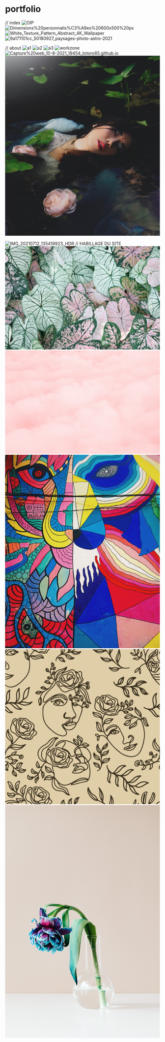 # portfolio
// index
![OIP](https://github.com/totoro65/maldororportfolio/blob/main/OIP.jfif?raw=true)
![Dimensions%20personnalis%C3%A9es%20600x500%20px](https://github.com/totoro65/maldororportfolio/blob/main/Dimensions%20personnalis%C3%A9es%20600x500%20px.jpeg?raw=true)
![White_Texture_Pattern_Abstract_4K_Wallpaper](https://github.com/totoro65/maldororportfolio/blob/main/White_Texture_Pattern_Abstract_4K_Wallpaper.jpg?raw=true)
![9a171101cc_50180927_paysages-photo-astro-2021](https://github.com/totoro65/maldororportfolio/blob/main/9a171101cc_50180927_paysages-photo-astro-2021.jpg?raw=true)


// about
![a1](https://github.com/totoro65/maldororportfolio/blob/main/a1.jpeg?raw=true)
![a2](https://github.com/totoro65/maldororportfolio/blob/main/a2.jpeg?raw=true)
![a3](https://github.com/totoro65/maldororportfolio/blob/main/a3.jpeg?raw=true)
![workzone](https://github.com/totoro65/maldororportfolio/blob/main/workzone.jpeg?raw=true)
![Capture%20web_10-8-2021_19454_totoro65.github.io](https://github.com/totoro65/maldororportfolio/blob/main/Capture%20web_10-8-2021_19454_totoro65.github.io.jpeg?raw=true)
![pexels-alice-alinari-2866531](https://github.com/magicickey/portfolio/blob/main/pexels-alice-alinari-2866531.jpg?raw=true)

![IMG_20210712_135419923_HDR](https://github.com/totoro65/maldororportfolio/blob/main/IMG_20210712_135419923_HDR.jpg?raw=true)
// HABILLAGE DU SITE
![pexels-madison-inouye-1382393](https://github.com/magicickey/portfolio/blob/main/pexels-madison-inouye-1382393.jpg?raw=true)
![pexels-madison-inouye-1831234](https://github.com/magicickey/portfolio/blob/main/pexels-madison-inouye-1831234.jpg?raw=true)
![pexels-ibadah-mimpi-4633837](https://github.com/magicickey/portfolio/blob/main/pexels-ibadah-mimpi-4633837.jpg?raw=true)
![Vecteezy_One_Line_Art-Background_ba0221_generated](https://github.com/magicickey/portfolio/blob/main/Vecteezy_One_Line_Art-Background_ba0221_generated.jpg?raw=true)
![pexels-karolina-grabowska-7291894](https://github.com/magicickey/portfolio/blob/main/pexels-karolina-grabowska-7291894.jpg?raw=true)
